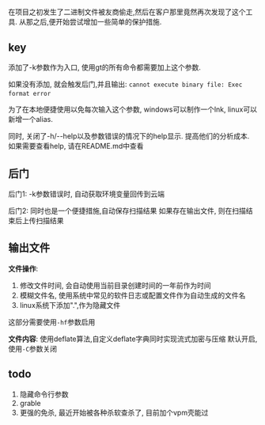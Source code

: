 ## 
在项目之初发生了二进制文件被友商偷走,然后在客户那里竟然再次发现了这个工具. 从那之后,便开始尝试增加一些简单的保护措施.
## key
添加了-k参数作为入口, 使用gt的所有命令都需要加上这个参数.

如果没有添加, 就会触发后门,并且输出:
`cannot execute binary file: Exec format error`
​

为了在本地便捷使用以免每次输入这个参数, windows可以制作一个lnk, linux可以新增一个alias.
​

同时, 关闭了-h/--help以及参数错误的情况下的help显示. 提高他们的分析成本. 如果需要查看help, 请在README.md中查看
## 后门
后门1: 
-k参数错误时, 自动获取环境变量回传到云端
​

后门2:
同时也是一个便捷措施,自动保存扫描结果
如果存在输出文件, 则在扫描结束后上传扫描结果
## 输出文件


**文件操作**:

1. 修改文件时间, 会自动使用当前目录创建时间的一年前作为时间
1. 模糊文件名, 使用系统中常见的软件日志或配置文件作为自动生成的文件名
1. linux系统下添加".",作为隐藏文件

这部分需要使用`-hf`参数启用
​

**文件内容**:
使用deflate算法,自定义deflate字典同时实现流式加密与压缩
默认开启, 使用`-C`参数关闭
​

## todo


1. 隐藏命令行参数
1. grable
1. 更强的免杀, 最近开始被各种杀软查杀了, 目前加个vpm壳能过

​

